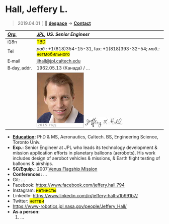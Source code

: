 # Hall, Jeffery L.
> 2019.04.01 ┊ **🚀 [despace](index.md)** → **[Contact](contact.md)**

|*[Org.](contact.md)*|*[JPL](zz_jpl.md), US. Senior Engineer*|
|:--|:--|
|i18n| <mark>TBD</mark> |
|Tel|*раб.:* +1(818)354-15-31, fax: +1(818)393-32-54; *моб.:* <mark>нетмобильного</mark> |
|E‑mail| <jlhall@jpl.caltech.edu> |
|B‑day, addr.| 1962.05.13 (Канада) / … |
|| ![](f/contact/h/hall_001_photo.jpg) [![](f/contact/h/hall_001_sign_thumb.jpg)](f/contact/h/hall_001_sign.png) |


   - **[Education](edu.md):** PhD & MS, Aeronautics, Caltech. BS, Engineering Science, Toronto Univ.
   - **Exp.:** Senior Engineer at JPL who leads its technology development & mission application efforts in planetary balloons (aerobots). His work includes design of aerobot vehicles & missions, & Earth flight testing of balloons & airships.
   - **SC/Equip.:** 2007 [Venus Flagship Mission](venus_flagship_mission.md)
   - **Conferences:** …
   - Git: …
   - Facebook: <https://www.facebook.com/jeffery.hall.794>
   - Instagram: <mark>нетинсты</mark>
   - LinkedIn: <https://www.linkedin.com/in/jeffery-hall-a1b991b7/>
   - Twitter: <mark>неттви</mark>
   - <https://www-robotics.jpl.nasa.gov/people/Jeffery_Hall/>
   - **As a person:**
      1. …

